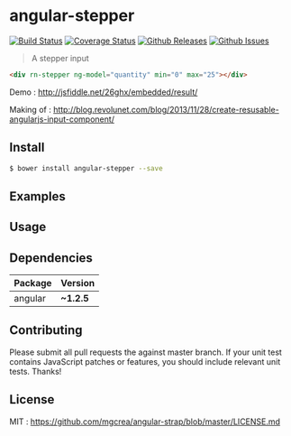 # angular-stepper
[![Build Status](http://img.shields.io/travis/revolunet/angular-stepper.svg)](http://travis-ci.org/revolunet/angular-stepper) [![Coverage Status](http://img.shields.io/codeclimate/coverage/github/revolunet/angular-stepper.svg)](http://url) [![Github Releases](http://img.shields.io/badge/release-v0.0.3-orange.svg)](http://github.com/revolunet/angular-stepper/releases) [![Github Issues](http://img.shields.io/github/issues/revolunet/angular-stepper.svg)](http://github.com/revolunet/angular-stepper/issues) 


> A stepper input

```html
<div rn-stepper ng-model="quantity" min="0" max="25"></div>
```

Demo : http://jsfiddle.net/26ghx/embedded/result/

Making of : http://blog.revolunet.com/blog/2013/11/28/create-resusable-angularjs-input-component/

## Install

```sh
$ bower install angular-stepper --save
```

## Examples


## Usage



## Dependencies

Package | Version
------- | -------
angular | **~1.2.5**




## Contributing
Please submit all pull requests the against master branch. If your unit test contains JavaScript patches or features, you should include relevant unit tests. Thanks!

## License

MIT : https://github.com/mgcrea/angular-strap/blob/master/LICENSE.md
